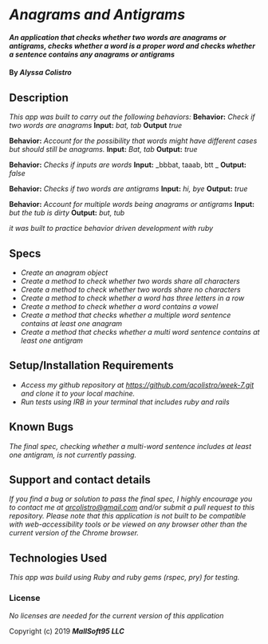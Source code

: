 
# _Anagrams and Antigrams_
#### _An application that checks whether two words are anagrams or antigrams, checks whether a word is a proper word and checks whether a sentence contains any anagrams or antigrams_
#### By _**Alyssa Colistro**_
## Description

_This app was built to carry out the following behaviors:_
**Behavior:** _Check if two words are anagrams_
**Input:** _bat, tab_
**Output** _true_

**Behavior:** _Account for the possibility that words might have different cases but should still be anagrams._
**Input:** _Bat, tab_
**Output:** _true_

**Behavior:** _Checks if inputs are words_
**Input:** _bbbat, taaab, btt _
**Output:** _false_

**Behavior:** _Checks if two words are antigrams_
**Input:** _hi, bye_
**Output:** _true_

**Behavior:** _Account for multiple words being anagrams or antigrams_
**Input:** _but the tub is dirty_
**Output:** _but, tub_

_it was built to practice behavior driven development with ruby_

## Specs

* _Create an anagram object_
* _Create a method to check whether two words share all characters_
* _Create a method to check whether two words share no characters_
* _Create a method to check whether a word has three letters in a row_
* _Create a method to check whether a word contains a vowel_
* _Create a method that checks whether a multiple word sentence contains at least one anagram_
* _Create a method that checks whether a multi word sentence contains at least one antigram_

## Setup/Installation Requirements
* _Access my github repository at https://github.com/acolistro/week-7.git and clone it to your local machine._
* _Run tests using IRB in your terminal that includes ruby and rails_

## Known Bugs

_The final spec, checking whether a multi-word sentence includes at least one antigram, is not currently passing._

## Support and contact details

_If you find a bug or solution to pass the final spec, I highly encourage you to contact me at arcolistro@gmail.com and/or submit a pull request to this repository. Please note that this application is not built to be compatible with web-accessibility tools or be viewed on any browser other than the current version of the Chrome browser._

## Technologies Used

_This app was build using Ruby and ruby gems (rspec, pry) for testing._

### License
*No licenses are needed for the current version of this application*

Copyright (c) 2019 **_MallSoft95 LLC_**
